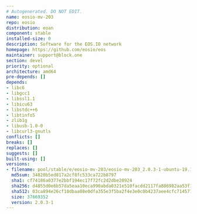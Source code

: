 ```yaml
---
# Autogenerated. DO NOT EDIT.
name: eosio-mv-203
repo: eosio
distribution: eoan
component: stable
installed-size: 0
description: Software for the EOS.IO network
homepage: https://github.com/eosio/eos
maintainer: support@block.one
section: devel
priority: optional
architecture: amd64
pre-depends: []
depends:
- libc6
- libgcc1
- libssl1.1
- libicu63
- libstdc++6
- libtinfo5
- zlib1g
- libusb-1.0-0
- libcurl3-gnutls
conflicts: []
breaks: []
replaces: []
suggests: []
built-using: []
versions:
- filename: pool/stable/e/eosio-mv-203/eosio-mv-203_2.0.3-1-ubuntu-19.10_amd64.deb
  md5sum: 34820b5ed817a2cf8fc533ca722b8797
  sha1: cf74186a0377e2bbf194ec17f72fc2d2dbe20924
  sha256: d4855d0e6b57da5eaa10eca990abda0321e510facdd2117fa886982aa53f182d
  sha512: 03ca894e26cf10dbaa08e0dfa355e3f5ba2f4e3e0c0b4237aee4cfc714571958ac7ee5c7010d9e3e6267d7a1bf25dd1941deb1e95364a5c5f8e08c8c7a3fe303
  size: 37669352
  version: 2.0.3-1
---
```

